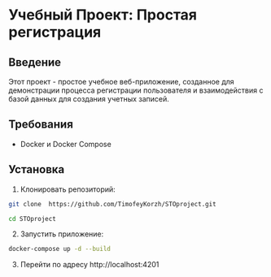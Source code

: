 # Учебный Проект: Простая регистрация 

## Введение

Этот проект - простое учебное веб-приложение, созданное для демонстрации процесса регистрации пользователя и взаимодействия с базой данных для создания учетных записей.

## Требования

- Docker и Docker Compose

## Установка

1. Клонировать репозиторий:

```bash
git clone  https://github.com/TimofeyKorzh/STOproject.git
```

```bash
cd STOproject
```

2. Запустить приложение:

```bash
docker-compose up -d --build
```

3. Перейти по адресу http://localhost:4201
